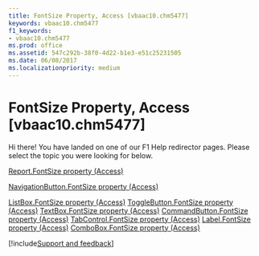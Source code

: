 ```yaml
---
title: FontSize Property, Access [vbaac10.chm5477]
keywords: vbaac10.chm5477
f1_keywords:
- vbaac10.chm5477
ms.prod: office
ms.assetid: 547c292b-38f0-4d22-b1e3-e51c25231505
ms.date: 06/08/2017
ms.localizationpriority: medium
---
```



# FontSize Property, Access [vbaac10.chm5477]

Hi there! You have landed on one of our F1 Help redirector pages. Please select the topic you were looking for below.

[Report.FontSize property (Access)](https://msdn.microsoft.com/library/7fbb96dd-9354-39e3-a62a-0ca0e3532126%28Office.15%29.aspx)

[NavigationButton.FontSize property (Access)](https://msdn.microsoft.com/library/54e037ef-15c5-e898-ab73-3af6439b9d06%28Office.15%29.aspx)

[ListBox.FontSize property (Access)](https://msdn.microsoft.com/library/4abc5ab0-8d34-1f87-6e23-706e4d3c9e88%28Office.15%29.aspx)
[ToggleButton.FontSize property (Access)](https://msdn.microsoft.com/library/0175a789-55cb-afeb-33ad-81705983a28d%28Office.15%29.aspx)
[TextBox.FontSize property (Access)](https://msdn.microsoft.com/library/73bf8d74-c616-8824-c2e0-8eed072df582%28Office.15%29.aspx)
[CommandButton.FontSize property (Access)](https://msdn.microsoft.com/library/3ceff45a-fe5d-f692-7ad3-ab20143e12fc%28Office.15%29.aspx)
[TabControl.FontSize property (Access)](https://msdn.microsoft.com/library/19a38410-726a-bbc9-f2f8-b4688b2f7576%28Office.15%29.aspx)
[Label.FontSize property (Access)](https://msdn.microsoft.com/library/9b669364-ba6e-8b1a-7750-bf0c25b42e40%28Office.15%29.aspx)
[ComboBox.FontSize property (Access)](https://msdn.microsoft.com/library/6dcd4b7e-01ec-a44d-4ceb-eecaa02ed1d7%28Office.15%29.aspx)

[!include[Support and feedback](~/includes/feedback-boilerplate.md)]